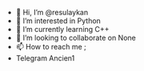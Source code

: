 - 👋 Hi, I’m @resulaykan
- 👀 I’m interested in Python
- 🌱 I’m currently learning C++
- 💞️ I’m looking to collaborate on None
- 📫 How to reach me ;
- Telegram Ancien1

<!---
resulaykan/resulaykan is a ✨ special ✨ repository because its `README.md` (this file) appears on your GitHub profile.
You can click the Preview link to take a look at your changes.
--->
